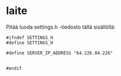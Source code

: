 # laite

Pitää luoda settings.h -tiedosto tällä sisällöllä: 

``` 
#ifndef SETTINGS_H
#define SETTINGS_H

#define SERVER_IP_ADDRESS "64.226.84.226"


#endif

```